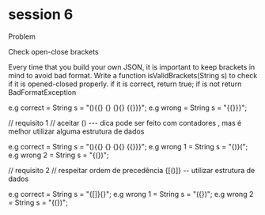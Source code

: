 # session 6

Problem

Check open-close brackets

Every time that you build your own JSON, it is important to keep brackets in mind to avoid bad format.
Write a function isValidBrackets(String s) to check if it is opened-closed properly.
if it is correct, return true; if is not return BadFormatException

e.g correct = String s = "(){{}   {} {}{} {{}}}";
e.g wrong   = String s = "{{}}}";


// requisito 1
// aceitar () --- dica pode ser feito com contadores , mas é melhor utilizar alguma estrutura de dados

e.g correct = String s = "(){{}   {} {}{} {{}}}";
e.g wrong 1 = String s = "{)}(";
e.g wrong 2 = String s = "{(})";

// requisito 2
// respeitar ordem de precedência {[()]} -- utilizar estrutura de dados

e.g correct = String s = "{[]}{}";
e.g wrong 1 = String s = "({})";
e.g wrong 2 = String s = "{(})";
